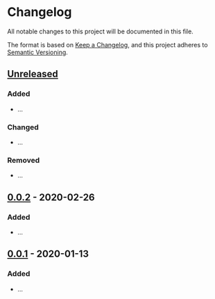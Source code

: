 # Changelog
<!-- markdownlint-disable MD024 -->
All notable changes to this project will be documented in this file.

The format is based on [Keep a Changelog](https://keepachangelog.com/en/1.0.0/),
and this project adheres to [Semantic Versioning](https://semver.org/spec/v2.0.0.html).

## [Unreleased](https://github.com/USERNAME/REPO_NAME/compare/...HEAD)

### Added

- ...

### Changed

- ...

### Removed

- ...

## [0.0.2](https://github.com/USERNAME/REPO_NAME/compare/v0.0.1...v0.0.2) - 2020-02-26

### Added

- ...

## [0.0.1](https://github.com/USERNAME/REPO_NAME/releases/tag/v0.0.1) - 2020-01-13

### Added

- ...
<!-- markdownlint-enable MD037 -->
